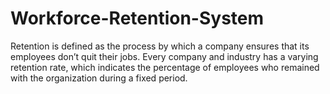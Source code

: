 # Workforce-Retention-System
Retention is defined as the process by which a company ensures that its employees don’t quit their jobs. Every company and industry has a varying retention rate, which indicates the percentage of employees who remained with the organization during a fixed period.
